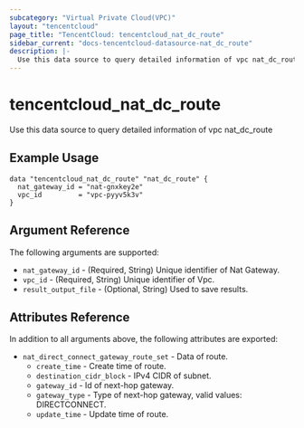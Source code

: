 ```yaml
---
subcategory: "Virtual Private Cloud(VPC)"
layout: "tencentcloud"
page_title: "TencentCloud: tencentcloud_nat_dc_route"
sidebar_current: "docs-tencentcloud-datasource-nat_dc_route"
description: |-
  Use this data source to query detailed information of vpc nat_dc_route
---
```


# tencentcloud_nat_dc_route

Use this data source to query detailed information of vpc nat_dc_route

## Example Usage

```hcl
data "tencentcloud_nat_dc_route" "nat_dc_route" {
  nat_gateway_id = "nat-gnxkey2e"
  vpc_id         = "vpc-pyyv5k3v"
}
```

## Argument Reference

The following arguments are supported:

* `nat_gateway_id` - (Required, String) Unique identifier of Nat Gateway.
* `vpc_id` - (Required, String) Unique identifier of Vpc.
* `result_output_file` - (Optional, String) Used to save results.

## Attributes Reference

In addition to all arguments above, the following attributes are exported:

* `nat_direct_connect_gateway_route_set` - Data of route.
  * `create_time` - Create time of route.
  * `destination_cidr_block` - IPv4 CIDR of subnet.
  * `gateway_id` - Id of next-hop gateway.
  * `gateway_type` - Type of next-hop gateway, valid values: DIRECTCONNECT.
  * `update_time` - Update time of route.


